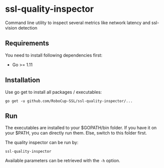 # ssl-quality-inspector
Command line utility to inspect several metrics like network latency and ssl-vision detection

## Requirements
You need to install following dependencies first: 
 * Go >= 1.11
 
## Installation

Use go get to install all packages / executables:

```
go get -u github.com/RoboCup-SSL/ssl-quality-inspector/...
```

## Run
The executables are installed to your $GOPATH/bin folder. If you have it on your $PATH, you can directly run them. 
Else, switch to this folder first.

The quality inspector can be run by:
```
ssl-quality-inspector
```

Available parameters can be retrieved with the `-h` option.

